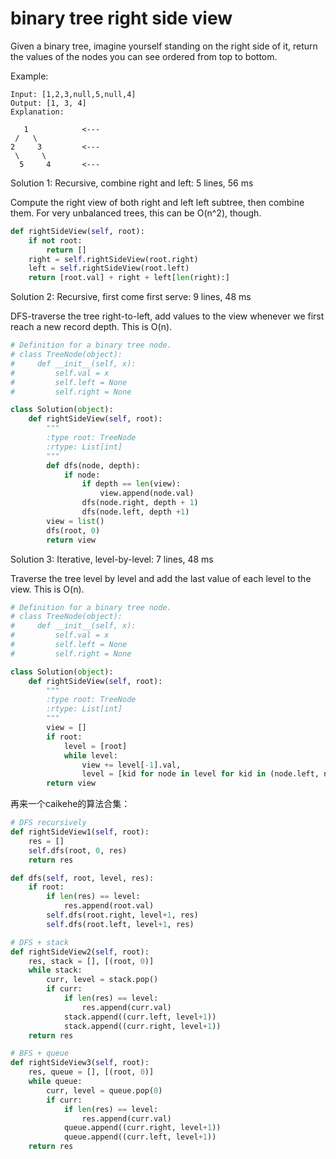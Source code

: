 # binary tree right side view

Given a binary tree, imagine yourself standing on the right side of it, return the values of the nodes you can see ordered from top to bottom.

Example:
```
Input: [1,2,3,null,5,null,4]
Output: [1, 3, 4]
Explanation:

   1            <---
 /   \
2     3         <---
 \     \
  5     4       <---
```

Solution 1: Recursive, combine right and left: 5 lines, 56 ms

Compute the right view of both right and left left subtree, then combine them. For very unbalanced trees, this can be O(n^2), though.
```Python
def rightSideView(self, root):
    if not root:
        return []
    right = self.rightSideView(root.right)
    left = self.rightSideView(root.left)
    return [root.val] + right + left[len(right):]
```
Solution 2: Recursive, first come first serve: 9 lines, 48 ms

DFS-traverse the tree right-to-left, add values to the view whenever we first reach a new record depth. This is O(n).
```python
# Definition for a binary tree node.
# class TreeNode(object):
#     def __init__(self, x):
#         self.val = x
#         self.left = None
#         self.right = None

class Solution(object):
    def rightSideView(self, root):
        """
        :type root: TreeNode
        :rtype: List[int]
        """
        def dfs(node, depth):
            if node:
                if depth == len(view):
                    view.append(node.val)
                dfs(node.right, depth + 1)
                dfs(node.left, depth +1)
        view = list()
        dfs(root, 0)
        return view
```
Solution 3: Iterative, level-by-level: 7 lines, 48 ms

Traverse the tree level by level and add the last value of each level to the view. This is O(n).
```python
# Definition for a binary tree node.
# class TreeNode(object):
#     def __init__(self, x):
#         self.val = x
#         self.left = None
#         self.right = None

class Solution(object):
    def rightSideView(self, root):
        """
        :type root: TreeNode
        :rtype: List[int]
        """
        view = []
        if root:
            level = [root]
            while level:
                view += level[-1].val,
                level = [kid for node in level for kid in (node.left, node.right) if kid]
        return view

```

再来一个caikehe的算法合集：

```Python
# DFS recursively
def rightSideView1(self, root):
    res = []
    self.dfs(root, 0, res)
    return res

def dfs(self, root, level, res):
    if root:
        if len(res) == level:
            res.append(root.val)
        self.dfs(root.right, level+1, res)
        self.dfs(root.left, level+1, res)

# DFS + stack
def rightSideView2(self, root):
    res, stack = [], [(root, 0)]
    while stack:
        curr, level = stack.pop()
        if curr:
            if len(res) == level:
                res.append(curr.val)
            stack.append((curr.left, level+1))
            stack.append((curr.right, level+1))
    return res

# BFS + queue
def rightSideView3(self, root):
    res, queue = [], [(root, 0)]
    while queue:
        curr, level = queue.pop(0)
        if curr:
            if len(res) == level:
                res.append(curr.val)
            queue.append((curr.right, level+1))
            queue.append((curr.left, level+1))
    return res
```
